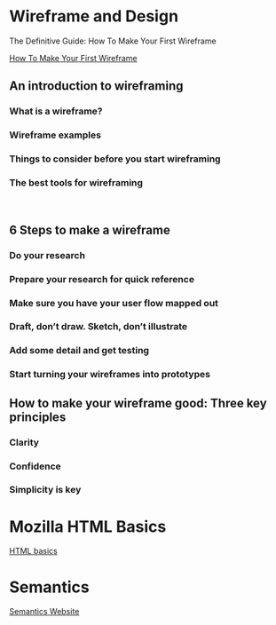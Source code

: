 # Wireframe and Design

The Definitive Guide: How To Make Your First Wireframe

[How To Make Your First Wireframe](https://careerfoundry.com/en/blog/ux-design/how-to-create-your-first-wireframe/)


## An introduction to wireframing


### What is a wireframe?

### Wireframe examples

### Things to consider before you start wireframing

### The best tools for wireframing



&nbsp;

## 6 Steps to make a wireframe



### Do your research

### Prepare your research for quick reference

### Make sure you have your user flow mapped out

### Draft, don’t draw. Sketch, don’t illustrate

### Add some detail and get testing

### Start turning your wireframes into prototypes


## How to make your wireframe good: Three key principles

### Clarity

### Confidence

### Simplicity is key




# Mozilla HTML Basics

[HTML basics](https://developer.mozilla.org/en-US/docs/Learn/Getting_started_with_the_web/HTML_basics)







# Semantics

[Semantics Website](https://developer.mozilla.org/en-US/docs/Glossary/Semantics)

